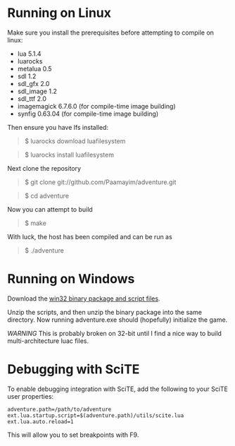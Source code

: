 Running on Linux
================

Make sure you install the prerequisites before attempting to compile on linux:

* lua 5.1.4
* luarocks
* metalua 0.5
* sdl 1.2
* sdl_gfx 2.0
* sdl_image 1.2
* sdl_ttf 2.0
* imagemagick 6.7.6.0 (for compile-time image building)
* synfig 0.63.04 (for compile-time image building)

Then ensure you have lfs installed:

> $ luarocks download luafilesystem

> $ luarocks install luafilesystem

Next clone the repository

> $ git clone git://github.com/Paamayim/adventure.git

> $ cd adventure

Now you can attempt to build 

> $ make

With luck, the host has been compiled and can be run as

> $ ./adventure



Running on Windows
==================

Download the [win32 binary package and script files](https://github.com/Paamayim/adventure/downloads).

Unzip the scripts, and then unzip the binary package into the same directory. 
Now running adventure.exe should (hopefully) initialize the game.

*WARNING* This is probably broken on 32-bit until I find a nice way to build multi-architecture luac files.



Debugging with SciTE
====================
To enable debugging integration with SciTE, add the following to your SciTE user properties:

```
adventure.path=/path/to/adventure
ext.lua.startup.script=$(adventure.path)/utils/scite.lua
ext.lua.auto.reload=1
```

This will allow you to set breakpoints with F9.
